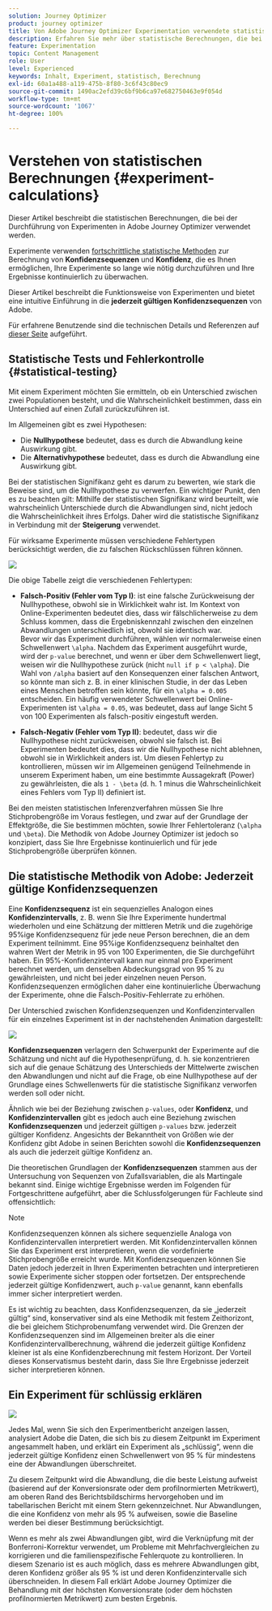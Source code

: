 ```yaml
---
solution: Journey Optimizer
product: journey optimizer
title: Von Adobe Journey Optimizer Experimentation verwendete statistische Berechnungen
description: Erfahren Sie mehr über statistische Berechnungen, die bei der Durchführung von Experimenten verwendet werden
feature: Experimentation
topic: Content Management
role: User
level: Experienced
keywords: Inhalt, Experiment, statistisch, Berechnung
exl-id: 60a1a488-a119-475b-8f80-3c6f43c80ec9
source-git-commit: 1490ac2efd39c6bf9b6ca97e682750463e9f054d
workflow-type: tm+mt
source-wordcount: '1067'
ht-degree: 100%

---
```


# Verstehen von statistischen Berechnungen {#experiment-calculations}

Dieser Artikel beschreibt die statistischen Berechnungen, die bei der Durchführung von Experimenten in Adobe Journey Optimizer verwendet werden.

Experimente verwenden [fortschrittliche statistische Methoden](../campaigns/assets/confidence_sequence_technical_details.pdf) zur Berechnung von **Konfidenzsequenzen** und **Konfidenz**, die es Ihnen ermöglichen, Ihre Experimente so lange wie nötig durchzuführen und Ihre Ergebnisse kontinuierlich zu überwachen.

Dieser Artikel beschreibt die Funktionsweise von Experimenten und bietet eine intuitive Einführung in die **jederzeit gültigen Konfidenzsequenzen** von Adobe.

Für erfahrene Benutzende sind die technischen Details und Referenzen auf [dieser Seite](../campaigns/assets/confidence_sequence_technical_details.pdf) aufgeführt.

## Statistische Tests und Fehlerkontrolle {#statistical-testing}

Mit einem Experiment möchten Sie ermitteln, ob ein Unterschied zwischen zwei Populationen besteht, und die Wahrscheinlichkeit bestimmen, dass ein Unterschied auf einen Zufall zurückzuführen ist.

Im Allgemeinen gibt es zwei Hypothesen:

* Die **Nullhypothese** bedeutet, dass es durch die Abwandlung keine Auswirkung gibt.
* Die **Alternativhypothese** bedeutet, dass es durch die Abwandlung eine Auswirkung gibt.

Bei der statistischen Signifikanz geht es darum zu bewerten, wie stark die Beweise sind, um die Nullhypothese zu verwerfen. Ein wichtiger Punkt, den es zu beachten gilt: Mithilfe der statistischen Signifikanz wird beurteilt, wie wahrscheinlich Unterschiede durch die Abwandlungen sind, nicht jedoch die Wahrscheinlichkeit ihres Erfolgs. Daher wird die statistische Signifikanz in Verbindung mit der **Steigerung** verwendet.

Für wirksame Experimente müssen verschiedene Fehlertypen berücksichtigt werden, die zu falschen Rückschlüssen führen können.

![](assets/technote_1.png)

Die obige Tabelle zeigt die verschiedenen Fehlertypen:

* **Falsch-Positiv (Fehler vom Typ I)**: ist eine falsche Zurückweisung der Nullhypothese, obwohl sie in Wirklichkeit wahr ist. Im Kontext von Online-Experimenten bedeutet dies, dass wir fälschlicherweise zu dem Schluss kommen, dass die Ergebniskennzahl zwischen den einzelnen Abwandlungen unterschiedlich ist, obwohl sie identisch war.
  </br>Bevor wir das Experiment durchführen, wählen wir normalerweise einen Schwellenwert `\alpha`. Nachdem das Experiment ausgeführt wurde, wird der `p-value` berechnet, und wenn er über dem Schwellenwert liegt, weisen wir die Nullhypothese zurück (nicht `null if p < \alpha`). Die Wahl von `/alpha` basiert auf den Konsequenzen einer falschen Antwort, so könnte man sich z. B. in einer klinischen Studie, in der das Leben eines Menschen betroffen sein könnte, für ein `\alpha = 0.005` entscheiden. Ein häufig verwendeter Schwellenwert bei Online-Experimenten ist `\alpha = 0.05`, was bedeutet, dass auf lange Sicht 5 von 100 Experimenten als falsch-positiv eingestuft werden.

* **Falsch-Negativ (Fehler vom Typ II)**: bedeutet, dass wir die Nullhypothese nicht zurückweisen, obwohl sie falsch ist. Bei Experimenten bedeutet dies, dass wir die Nullhypothese nicht ablehnen, obwohl sie in Wirklichkeit anders ist. Um diesen Fehlertyp zu kontrollieren, müssen wir im Allgemeinen genügend Teilnehmende in unserem Experiment haben, um eine bestimmte Aussagekraft (Power) zu gewährleisten, die als `1 - \beta` (d. h. 1 minus die Wahrscheinlichkeit eines Fehlers vom Typ II) definiert ist.

Bei den meisten statistischen Inferenzverfahren müssen Sie Ihre Stichprobengröße im Voraus festlegen, und zwar auf der Grundlage der Effektgröße, die Sie bestimmen möchten, sowie Ihrer Fehlertoleranz (`\alpha` und `\beta`). Die Methodik von Adobe Journey Optimizer ist jedoch so konzipiert, dass Sie Ihre Ergebnisse kontinuierlich und für jede Stichprobengröße überprüfen können.

## Die statistische Methodik von Adobe: Jederzeit gültige Konfidenzsequenzen

Eine **Konfidenzsequenz** ist ein sequenzielles Analogon eines **Konfidenzintervalls**, z. B. wenn Sie Ihre Experimente hundertmal wiederholen und eine Schätzung der mittleren Metrik und die zugehörige 95%ige Konfidenzsequenz für jede neue Person berechnen, die an dem Experiment teilnimmt. Eine 95%ige Konfidenzsequenz beinhaltet den wahren Wert der Metrik in 95 von 100 Experimenten, die Sie durchgeführt haben. Ein 95%-Konfidenzintervall kann nur einmal pro Experiment berechnet werden, um denselben Abdeckungsgrad von 95 % zu gewährleisten, und nicht bei jeder einzelnen neuen Person. Konfidenzsequenzen ermöglichen daher eine kontinuierliche Überwachung der Experimente, ohne die Falsch-Positiv-Fehlerrate zu erhöhen.

Der Unterschied zwischen Konfidenzsequenzen und Konfidenzintervallen für ein einzelnes Experiment ist in der nachstehenden Animation dargestellt:

![](assets/technote_2.gif)

**Konfidenzsequenzen** verlagern den Schwerpunkt der Experimente auf die Schätzung und nicht auf die Hypothesenprüfung, d. h. sie konzentrieren sich auf die genaue Schätzung des Unterschieds der Mittelwerte zwischen den Abwandlungen und nicht auf die Frage, ob eine Nullhypothese auf der Grundlage eines Schwellenwerts für die statistische Signifikanz verworfen werden soll oder nicht.

Ähnlich wie bei der Beziehung zwischen `p-values`, oder **Konfidenz**, und **Konfidenzintervallen** gibt es jedoch auch eine Beziehung zwischen **Konfidenzsequenzen** und jederzeit gültigen `p-values` bzw. jederzeit gültiger Konfidenz. Angesichts der Bekanntheit von Größen wie der Konfidenz gibt Adobe in seinen Berichten sowohl die **Konfidenzsequenzen** als auch die jederzeit gültige Konfidenz an.

Die theoretischen Grundlagen der **Konfidenzsequenzen** stammen aus der Untersuchung von Sequenzen von Zufallsvariablen, die als Martingale bekannt sind. Einige wichtige Ergebnisse werden im Folgenden für Fortgeschrittene aufgeführt, aber die Schlussfolgerungen für Fachleute sind offensichtlich:

>[!NOTE]
>
>Konfidenzsequenzen können als sichere sequenzielle Analoga von Konfidenzintervallen interpretiert werden. Mit Konfidenzintervallen können Sie das Experiment erst interpretieren, wenn die vordefinierte Stichprobengröße erreicht wurde. Mit Konfidenzsequenzen können Sie Daten jedoch jederzeit in Ihren Experimenten betrachten und interpretieren sowie Experimente sicher stoppen oder fortsetzen. Der entsprechende jederzeit gültige Konfidenzwert, auch `p-value` genannt, kann ebenfalls immer sicher interpretiert werden.

Es ist wichtig zu beachten, dass Konfidenzsequenzen, da sie „jederzeit gültig“ sind, konservativer sind als eine Methodik mit festem Zeithorizont, die bei gleichem Stichprobenumfang verwendet wird. Die Grenzen der Konfidenzsequenzen sind im Allgemeinen breiter als die einer Konfidenzintervallberechnung, während die jederzeit gültige Konfidenz kleiner ist als eine Konfidenzberechnung mit festem Horizont. Der Vorteil dieses Konservatismus besteht darin, dass Sie Ihre Ergebnisse jederzeit sicher interpretieren können.

## Ein Experiment für schlüssig erklären

![](assets/experimentation_report_2.png)

Jedes Mal, wenn Sie sich den Experimentbericht anzeigen lassen, analysiert Adobe die Daten, die sich bis zu diesem Zeitpunkt im Experiment angesammelt haben, und erklärt ein Experiment als „schlüssig“, wenn die jederzeit gültige Konfidenz einen Schwellenwert von 95 % für mindestens eine der Abwandlungen überschreitet.

Zu diesem Zeitpunkt wird die Abwandlung, die die beste Leistung aufweist (basierend auf der Konversionsrate oder dem profilnormierten Metrikwert), am oberen Rand des Berichtsbildschirms hervorgehoben und im tabellarischen Bericht mit einem Stern gekennzeichnet. Nur Abwandlungen, die eine Konfidenz von mehr als 95 % aufweisen, sowie die Baseline werden bei dieser Bestimmung berücksichtigt.

Wenn es mehr als zwei Abwandlungen gibt, wird die Verknüpfung mit der Bonferroni-Korrektur verwendet, um Probleme mit Mehrfachvergleichen zu korrigieren und die familienspezifische Fehlerquote zu kontrollieren. In diesem Szenario ist es auch möglich, dass es mehrere Abwandlungen gibt, deren Konfidenz größer als 95 % ist und deren Konfidenzintervalle sich überschneiden. In diesem Fall erklärt Adobe Journey Optimizer die Behandlung mit der höchsten Konversionsrate (oder dem höchsten profilnormierten Metrikwert) zum besten Ergebnis.
